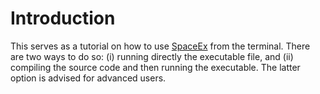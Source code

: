 # Introduction
This serves as a tutorial on how to use [SpaceEx](http://spaceex.imag.fr) from the terminal. There are two ways to do so: (i) running directly the executable file, and (ii) compiling the source code and then running the executable. The latter option is advised for advanced users. 

